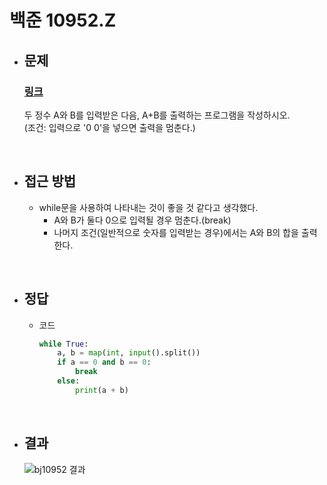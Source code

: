 # 백준 10952.Z

- ## 문제
    ### [링크](https://www.acmicpc.net/problem/10952)
    두 정수 A와 B를 입력받은 다음, A+B를 출력하는 프로그램을 작성하시오.
    <br>
    (조건: 입력으로 '0 0'을 넣으면 출력을 멈춘다.)

<br>

- ## 접근 방법

    - while문을 사용하여 나타내는 것이 좋을 것 같다고 생각했다.
      - A와 B가 둘다 0으로 입력될 경우 멈춘다.(break)
      - 나머지 조건(일반적으로 숫자를 입력받는 경우)에서는 A와 B의 합을 출력한다.
 
<br>

- ## 정답

    - 코드
      ```python
      while True:
          a, b = map(int, input().split())
          if a == 0 and b == 0:
              break
          else:
              print(a + b)
        ```

<br>

- ## 결과

    ![bj10952 결과](https://github.com/user-attachments/assets/c0648f25-d61a-4bbb-82e0-d29aa1ac9f1c)
  
